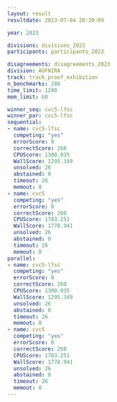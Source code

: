 ```yaml
---
layout: result
resultdate: 2023-07-04 20:20:09

year: 2023

divisions: divisions_2023
participants: participants_2023

disagreements: disagreements_2023
division: AUFNIRA
track: track_proof_exhibition
n_benchmarks: 286
time_limit: 1200
mem_limit: 60

winner_seq: cvc5-lfsc
winner_par: cvc5-lfsc
sequential:
- name: cvc5-lfsc
  competing: "yes"
  errorScore: 0
  correctScore: 260
  CPUScore: 1300.035
  WallScore: 1295.349
  unsolved: 26
  abstained: 0
  timeout: 26
  memout: 0
- name: cvc5
  competing: "yes"
  errorScore: 0
  correctScore: 260
  CPUScore: 1783.251
  WallScore: 1778.941
  unsolved: 26
  abstained: 0
  timeout: 26
  memout: 0
parallel:
- name: cvc5-lfsc
  competing: "yes"
  errorScore: 0
  correctScore: 260
  CPUScore: 1300.035
  WallScore: 1295.349
  unsolved: 26
  abstained: 0
  timeout: 26
  memout: 0
- name: cvc5
  competing: "yes"
  errorScore: 0
  correctScore: 260
  CPUScore: 1783.251
  WallScore: 1778.941
  unsolved: 26
  abstained: 0
  timeout: 26
  memout: 0
---
```

